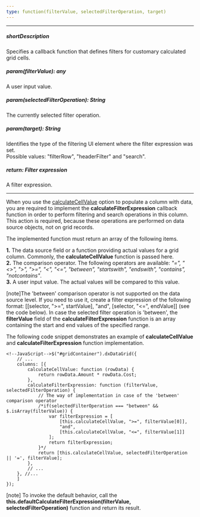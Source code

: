 ```yaml
---
type: function(filterValue, selectedFilterOperation, target)
---
```

---
##### shortDescription
Specifies a callback function that defines filters for customary calculated grid cells.

##### param(filterValue): any
A user input value.

##### param(selectedFilterOperation): String
The currently selected filter operation.

##### param(target): String
Identifies the type of the filtering UI element where the filter expression was set.<br/>Possible values: "filterRow", "headerFilter" and "search".

##### return: Filter expression
A filter expression.

---
When you use the [calculateCellValue](/api-reference/10%20UI%20Widgets/dxDataGrid/1%20Configuration/columns/calculateCellValue.md '/Documentation/ApiReference/UI_Widgets/dxDataGrid/Configuration/columns/#calculateCellValue') option to populate a column with data, you are required to implement the **calculateFilterExpression** callback function in order to perform filtering and search operations in this column. This action is required, because these operations are performed on data source objects, not on grid records.

The implemented function must return an array of the following items.

**1.** The data source field or a function providing actual values for a grid column. Commonly, the **calculateCellValue** function is passed here.		
**2.** The comparison operator. The following operators are available: *"=", "<>", ">", ">=", "<", "<=", "between", "startswith", "endswith", "contains", "notcontains"*.		
**3.** A user input value. The actual values will be compared to this value.

[note]The 'between' comparison operator is not supported on the data source level. If you need to use it, create a filter expression of the following format: [[selector, ">=", startValue], "and", [selector, "<=", endValue]] (see the code below). In case the selected filter operation is 'between', the **filterValue** field of the **calculateFilterExpression** function is an array containing the start and end values of the specified range.

The following code snippet demonstrates an example of **calculateCellValue** and **calculateFilterExpression** function implementation.

    <!--JavaScript-->$("#gridContainer").dxDataGrid({
        // ...
        columns: [{
            calculateCellValue: function (rowData) {
                return rowData.Amount * rowData.Cost;
            },
            calculateFilterExpression: function (filterValue, selectedFilterOperation) {
                // The way of implementation in case of the 'between' comparison operator
                /*if(selectedFilterOperation === "between" && $.isArray(filterValue)) {
                    var filterExpression = [
                        [this.calculateCellValue, ">=", filterValue[0]], 
                        "and", 
                        [this.calculateCellValue, "<=", filterValue[1]]
                    ];
                    return filterExpression;
                }*/
                return [this.calculateCellValue, selectedFilterOperation || '=', filterValue];
            },
            // ...
        }, //...
        ]
    });

[note] To invoke the default behavior, call the **this.defaultCalculateFilterExpression(filterValue, selectedFilterOperation)** function and return its result.